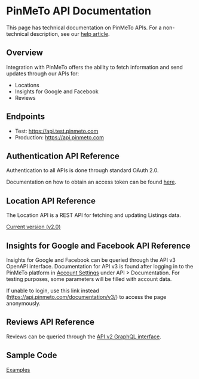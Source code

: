 # PinMeTo API Documentation

This page has technical documentation on PinMeTo APIs. For a non-technical description, see our [help article](https://help.pinmeto.com/en/article/introducing-the-pinmeto-api-kl3pwj/).

## Overview

Integration with PinMeTo offers the ability to fetch information and send updates through our APIs for:
- Locations
- Insights for Google and Facebook
- Reviews

## Endpoints

- Test: https://api.test.pinmeto.com
- Production: https://api.pinmeto.com

## Authentication API Reference

Authentication to all APIs is done through standard OAuth 2.0.

Documentation on how to obtain an access token can be found [here](docs/access_token.md).

## Location API Reference

The Location API is a REST API for fetching and updating Listings data.

[Current version (v2.0)](docs/locations-v2.md)

## Insights for Google and Facebook API Reference

Insights for Google and Facebook can be queried through the API v3 OpenAPI interface. Documentation for API v3 is found after logging in to the PinMeTo platform in [Account Settings](https://places.pinmeto.com/account-settings/) under API > Documentation. For testing purposes, some parameters will be filled with account data.

If unable to login, use this link instead (https://api.pinmeto.com/documentation/v3/) to access the page anonymously.

## Reviews API Reference

Reviews can be queried through the [API v2 GraphQL interface](docs/insights-v2.md).

## Sample Code

[Examples](samples/)
